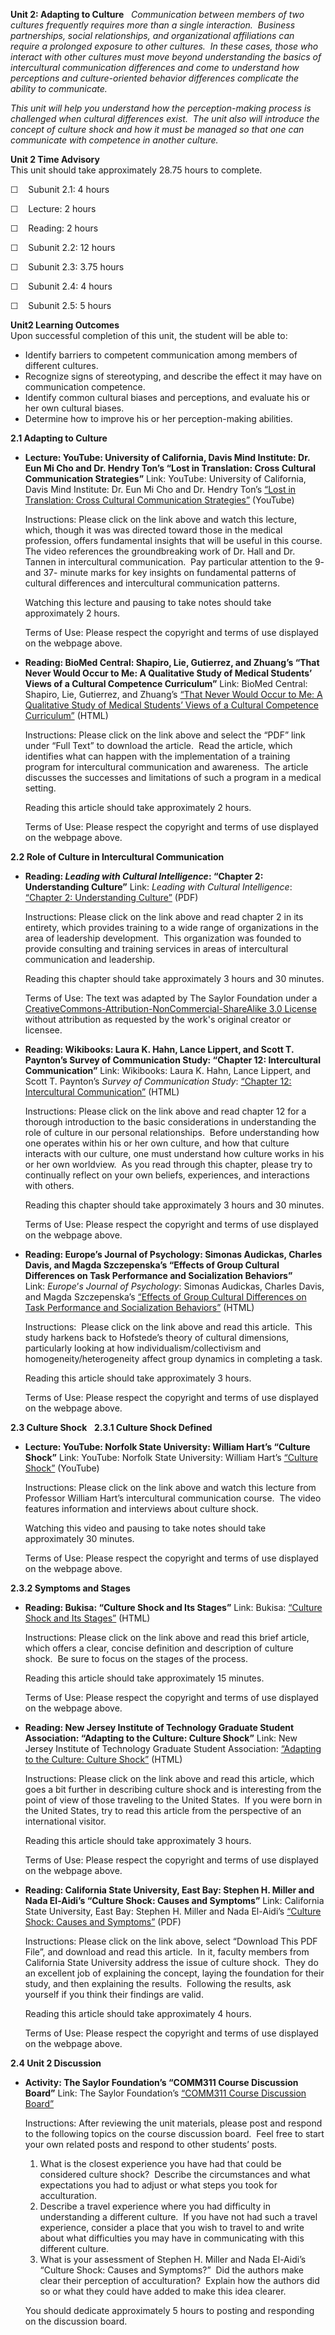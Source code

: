 **Unit 2: Adapting to Culture** <span id="2"></span> 
*Communication between members of two cultures frequently requires more
than a single interaction.  Business partnerships, social relationships,
and organizational affiliations can require a prolonged exposure to
other cultures.  In these cases, those who interact with other cultures
must move beyond understanding the basics of intercultural communication
differences and come to understand how perceptions and culture-oriented
behavior differences complicate the ability to communicate.*  
  
 *This unit will help you understand how the perception-making process
is challenged when cultural differences exist.  The unit also will
introduce the concept of culture shock and how it must be managed so
that one can communicate with competence in another culture.*

**Unit 2 Time Advisory**  
This unit should take approximately 28.75 hours to complete.  
  
  
 ☐    Subunit 2.1: 4 hours

  
 ☐    Lecture: 2 hours  
  
 ☐    Reading: 2 hours

  
 ☐    Subunit 2.2: 12 hours  
  
 ☐    Subunit 2.3: 3.75 hours  
  
 ☐    Subunit 2.4: 4 hours  
  
 ☐    Subunit 2.5: 5 hours

**Unit2 Learning Outcomes**  
Upon successful completion of this unit, the student will be able to:
-   Identify barriers to competent communication among members of
    different cultures.
-   Recognize signs of stereotyping, and describe the effect it may have
    on communication competence.
-   Identify common cultural biases and perceptions, and evaluate his or
    her own cultural biases.
-   Determine how to improve his or her perception-making abilities. 

**2.1 Adapting to Culture** <span id="2.1"></span> 
-   **Lecture: YouTube: University of California, Davis Mind Institute:
    Dr. Eun Mi Cho and Dr. Hendry Ton’s “Lost in Translation: Cross
    Cultural Communication Strategies”**
    Link: YouTube: University of California, Davis Mind Institute: Dr.
    Eun Mi Cho and Dr. Hendry Ton’s [“Lost in Translation: Cross
    Cultural Communication
    Strategies”](http://www.youtube.com/watch?v=tKo-Y0DkhDM) (YouTube)  
      
     Instructions: Please click on the link above and watch this
    lecture, which, though it was was directed toward those in the
    medical profession, offers fundamental insights that will be useful
    in this course.  The video references the groundbreaking work of Dr.
    Hall and Dr. Tannen in intercultural communication.  Pay particular
    attention to the 9- and 37- minute marks for key insights on
    fundamental patterns of cultural differences and intercultural
    communication patterns.  
      
     Watching this lecture and pausing to take notes should take
    approximately 2 hours.  
      
     Terms of Use: Please respect the copyright and terms of use
    displayed on the webpage above.

-   **Reading: BioMed Central: Shapiro, Lie, Gutierrez, and Zhuang’s
    “That Never Would Occur to Me: A Qualitative Study of Medical
    Students’ Views of a Cultural Competence Curriculum”**
    Link: BioMed Central: Shapiro, Lie, Gutierrez, and Zhuang’s [“That
    Never Would Occur to Me: A Qualitative Study of Medical Students’
    Views of a Cultural Competence
    Curriculum”](http://www.biomedcentral.com/1472-6920/6/31/) (HTML)  
      
     Instructions: Please click on the link above and select the “PDF”
    link under “Full Text” to download the article.  Read the article,
    which identifies what can happen with the implementation of a
    training program for intercultural communication and awareness.  The
    article discusses the successes and limitations of such a program in
    a medical setting.  
      
     Reading this article should take approximately 2 hours.  
      
     Terms of Use: Please respect the copyright and terms of use
    displayed on the webpage above.

**2.2 Role of Culture in Intercultural Communication** <span
id="2.2"></span> 
-   **Reading: *Leading with Cultural Intelligence*: “Chapter 2:
    Understanding Culture”**
    Link: *Leading with Cultural Intelligence*: [“Chapter 2:
    Understanding
    Culture”](http://www.saylor.org/site/textbooks/Leading%20with%20Cultural%20Intelligence.pdf)
    (PDF)  
      
     Instructions: Please click on the link above and read chapter 2 in
    its entirety, which provides training to a wide range of
    organizations in the area of leadership development.  This
    organization was founded to provide consulting and training services
    in areas of intercultural communication and leadership.  
      
     Reading this chapter should take approximately 3 hours and 30
    minutes.  
      
     Terms of Use: The text was adapted by The Saylor Foundation under a
    [CreativeCommons-Attribution-NonCommercial-ShareAlike 3.0
    License](http://creativecommons.org/licenses/by-nc-sa/3.0/) without
    attribution as requested by the work's original creator or licensee.

-   **Reading: Wikibooks: Laura K. Hahn, Lance Lippert, and Scott T.
    Paynton’s Survey of Communication Study: “Chapter 12: Intercultural
    Communication”**
    Link: Wikibooks: Laura K. Hahn, Lance Lippert, and Scott T.
    Paynton’s *Survey of Communication Study*: [“Chapter 12:
    Intercultural
    Communication”](http://en.wikibooks.org/wiki/Survey_of_Communication_Study/Chapter_12_-_Intercultural_Communication)
    (HTML)  
      
     Instructions: Please click on the link above and read chapter 12
    for a thorough introduction to the basic considerations in
    understanding the role of culture in our personal relationships. 
    Before understanding how one operates within his or her own culture,
    and how that culture interacts with our culture, one must understand
    how culture works in his or her own worldview.  As you read through
    this chapter, please try to continually reflect on your own beliefs,
    experiences, and interactions with others.  
      
     Reading this chapter should take approximately 3 hours and 30
    minutes.  
      
     Terms of Use: Please respect the copyright and terms of use
    displayed on the webpage above.

-   **Reading: Europe’s Journal of Psychology: Simonas Audickas, Charles
    Davis, and Magda Szczepenska’s “Effects of Group Cultural
    Differences on Task Performance and Socialization Behaviors”**
    Link: *Europe*’*s Journal of Psychology*: Simonas Audickas, Charles
    Davis, and Magda Szczepenska’s [“Effects of Group Cultural
    Differences on Task Performance and Socialization
    Behaviors”](http://ejop.psychopen.eu/article/view/315/226) (HTML)  
      
     Instructions:  Please click on the link above and read this
    article.  This study harkens back to Hofstede’s theory of cultural
    dimensions, particularly looking at how individualism/collectivism
    and homogeneity/heterogeneity affect group dynamics in completing a
    task.  
      
     Reading this article should take approximately 3 hours.  
      
     Terms of Use: Please respect the copyright and terms of use
    displayed on the webpage above.

**2.3 Culture Shock** <span id="2.3"></span> 
**2.3.1 Culture Shock Defined** <span id="2.3.1"></span> 
-   **Lecture: YouTube: Norfolk State University: William Hart’s
    “Culture Shock”**
    Link: YouTube: Norfolk State University: William Hart’s [“Culture
    Shock”](http://www.youtube.com/watch?v=RU4eZsKcbX4&feature=results_video&lr=1&ob=0) (YouTube)  
      
     Instructions: Please click on the link above and watch this lecture
    from Professor William Hart’s intercultural communication course. 
    The video features information and interviews about culture shock.  
      
     Watching this video and pausing to take notes should take
    approximately 30 minutes.  
      
     Terms of Use: Please respect the copyright and terms of use
    displayed on the webpage above.

**2.3.2 Symptoms and Stages** <span id="2.3.2"></span> 
-   **Reading: Bukisa: “Culture Shock and Its Stages”**
    Link: Bukisa: [“Culture Shock and Its
    Stages”](http://www.bukisa.com/articles/513684_culture-shock-and-its-stages)
    (HTML)  
      
     Instructions: Please click on the link above and read this brief
    article, which offers a clear, concise definition and description of
    culture shock.  Be sure to focus on the stages of the process.  
      
     Reading this article should take approximately 15 minutes.  
      
     Terms of Use: Please respect the copyright and terms of use
    displayed on the webpage above.

-   **Reading: New Jersey Institute of Technology Graduate Student
    Association: “Adapting to the Culture: Culture Shock”**
    Link: New Jersey Institute of Technology Graduate Student
    Association: [“Adapting to the Culture: Culture
    Shock”](http://gsanjit.wikispot.org/Adapting_to_the_Culture)
    (HTML)  
      
     Instructions: Please click on the link above and read this article,
    which goes a bit further in describing culture shock and is
    interesting from the point of view of those traveling to the United
    States.  If you were born in the United States, try to read this
    article from the perspective of an international visitor.  
      
     Reading this article should take approximately 3 hours.  
      
     Terms of Use: Please respect the copyright and terms of use
    displayed on the webpage above.

-   **Reading: California State University, East Bay: Stephen H. Miller
    and Nada El-Aidi’s “Culture Shock: Causes and Symptoms”**
    Link: California State University, East Bay: Stephen H. Miller and
    Nada El-Aidi’s [“Culture Shock: Causes and
    Symptoms”](http://ccsenet.org/journal/index.php/ibr/article/view/1013/984)
    (PDF)  
      
     Instructions: Please click on the link above, select “Download This
    PDF File”, and download and read this article.  In it, faculty
    members from California State University address the issue of
    culture shock.  They do an excellent job of explaining the concept,
    laying the foundation for their study, and then explaining the
    results.  Following the results, ask yourself if you think their
    findings are valid.  
      
     Reading this article should take approximately 4 hours.  
      
     Terms of Use: Please respect the copyright and terms of use
    displayed on the webpage above.

**2.4 Unit 2 Discussion** <span id="2.4"></span> 
-   **Activity: The Saylor Foundation’s “COMM311 Course Discussion
    Board”**
    Link: The Saylor Foundation’s [“COMM311 Course Discussion
    Board”](http://forums.saylor.org/forum/communications/COMM311/)  
      
     Instructions: After reviewing the unit materials, please post and
    respond to the following topics on the course discussion board. 
    Feel free to start your own related posts and respond to other
    students’ posts.  
      
     1. What is the closest experience you have had that could be
    considered culture shock?  Describe the circumstances and what
    expectations you had to adjust or what steps you took for
    acculturation.  
     2. Describe a travel experience where you had difficulty in
    understanding a different culture.  If you have not had such a
    travel experience, consider a place that you wish to travel to and
    write about what difficulties you may have in communicating with
    this different culture.  
     3. What is your assessment of Stephen H. Miller and Nada El-Aidi’s
    “Culture Shock: Causes and Symptoms?”  Did the authors make clear
    their perception of acculturation?  Explain how the authors did so
    or what they could have added to make this idea clearer.  
      
     You should dedicate approximately 5 hours to posting and responding
    on the discussion board.



